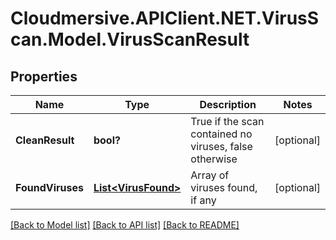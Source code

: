 # Cloudmersive.APIClient.NET.VirusScan.Model.VirusScanResult
## Properties

Name | Type | Description | Notes
------------ | ------------- | ------------- | -------------
**CleanResult** | **bool?** | True if the scan contained no viruses, false otherwise | [optional] 
**FoundViruses** | [**List&lt;VirusFound&gt;**](VirusFound.md) | Array of viruses found, if any | [optional] 

[[Back to Model list]](../README.md#documentation-for-models) [[Back to API list]](../README.md#documentation-for-api-endpoints) [[Back to README]](../README.md)

